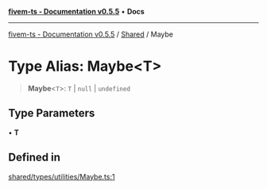 [**fivem-ts - Documentation v0.5.5**](../../../README.md) • **Docs**

***

[fivem-ts - Documentation v0.5.5](../../../README.md) / [Shared](../README.md) / Maybe

# Type Alias: Maybe\<T\>

> **Maybe**\<`T`\>: `T` \| `null` \| `undefined`

## Type Parameters

• **T**

## Defined in

[shared/types/utilities/Maybe.ts:1](https://github.com/Purpose-Dev/fivem-ts/blob/main/src/shared/types/utilities/Maybe.ts#L1)
